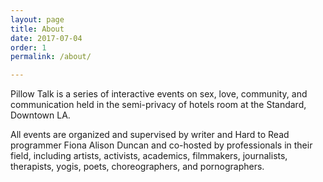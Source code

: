 ```yaml
---
layout: page
title: About
date: 2017-07-04
order: 1
permalink: /about/

---
```


Pillow Talk is a series of interactive events on sex, love, community, and communication held in the semi-privacy of hotels room at the Standard, Downtown LA.

All events are organized and supervised by writer and Hard to Read programmer Fiona Alison Duncan​ and co-hosted by professionals in their field, including artists, activists, academics, filmmakers, journalists, therapists, yogis, poets, choreographers, and pornographers.  
